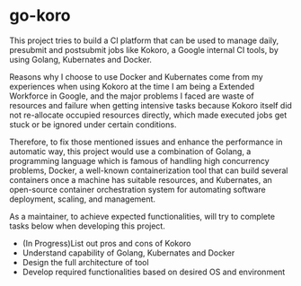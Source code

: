 # go-koro

This project tries to build a CI platform that can be used to manage daily, presubmit and postsubmit jobs like Kokoro, a Google internal CI tools, by using Golang, Kubernates and Docker.

Reasons why I choose to use Docker and Kubernates come from my experiences when using Kokoro at the time I am being a Extended Workforce in Google, and the major problems I faced are waste of resources and failure when getting intensive tasks because Kokoro itself did not re-allocate occupied resources directly, which made executed jobs get stuck or be ignored under certain conditions.

Therefore, to fix those mentioned issues and enhance the performance in automatic way, this project would use a combination of Golang, a programming language which is famous of handling high concurrency problems, Docker, a well-known containerization tool that can build several containers once a machine has suitable resources, and Kubernates, an open-source container orchestration system for automating software deployment, scaling, and management.

As a maintainer, to achieve expected functionalities, will try to complete tasks below when developing this project.

- (In Progress)List out pros and cons of Kokoro
- Understand capability of Golang, Kubernates and Docker
- Design the full architecture of tool
- Develop required functionalities based on desired OS and environment
